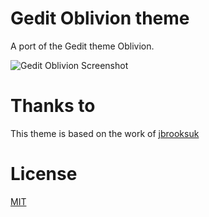 # Gedit Oblivion theme

A port of the Gedit theme Oblivion.

![Gedit Oblivion Screenshot](https://github.com/robertfoss/atom_gedit_oblivion/raw/master/screenshot/atom_gedit_oblivion.png)


# Thanks to

This theme is based on the work of [jbrooksuk](https://github.com/jbrooksuk/atom-oblivion)


# License
[MIT](https://opensource.org/licenses/MIT)
